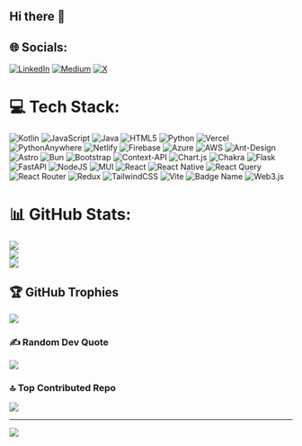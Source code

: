 ## Hi there 👋

<!--
**koushikjoshi/koushikjoshi** is a ✨ _special_ ✨ repository because its `README.md` (this file) appears on your GitHub profile.

Here are some ideas to get you started:

- 🔭 I’m currently working on ...
- 🌱 I’m currently learning ...
- 👯 I’m looking to collaborate on ...
- 🤔 I’m looking for help with ...
- 💬 Ask me about ...
- 📫 How to reach me: ...
- 😄 Pronouns: ...
- ⚡ Fun fact: ...
-->


## 🌐 Socials:
[![LinkedIn](https://img.shields.io/badge/LinkedIn-%230077B5.svg?logo=linkedin&logoColor=white)](https://linkedin.com/in/koushikjoshi) [![Medium](https://img.shields.io/badge/Medium-12100E?logo=medium&logoColor=white)](https://medium.com/@koushikjoshi) [![X](https://img.shields.io/badge/X-black.svg?logo=X&logoColor=white)](https://x.com/koushikjoshi) 

# 💻 Tech Stack:
![Kotlin](https://img.shields.io/badge/kotlin-%237F52FF.svg?style=for-the-badge&logo=kotlin&logoColor=white) ![JavaScript](https://img.shields.io/badge/javascript-%23323330.svg?style=for-the-badge&logo=javascript&logoColor=%23F7DF1E) ![Java](https://img.shields.io/badge/java-%23ED8B00.svg?style=for-the-badge&logo=openjdk&logoColor=white) ![HTML5](https://img.shields.io/badge/html5-%23E34F26.svg?style=for-the-badge&logo=html5&logoColor=white) ![Python](https://img.shields.io/badge/python-3670A0?style=for-the-badge&logo=python&logoColor=ffdd54) ![Vercel](https://img.shields.io/badge/vercel-%23000000.svg?style=for-the-badge&logo=vercel&logoColor=white) ![PythonAnywhere](https://img.shields.io/badge/pythonanywhere-%232F9FD7.svg?style=for-the-badge&logo=pythonanywhere&logoColor=151515) ![Netlify](https://img.shields.io/badge/netlify-%23000000.svg?style=for-the-badge&logo=netlify&logoColor=#00C7B7) ![Firebase](https://img.shields.io/badge/firebase-%23039BE5.svg?style=for-the-badge&logo=firebase) ![Azure](https://img.shields.io/badge/azure-%230072C6.svg?style=for-the-badge&logo=microsoftazure&logoColor=white) ![AWS](https://img.shields.io/badge/AWS-%23FF9900.svg?style=for-the-badge&logo=amazon-aws&logoColor=white) ![Ant-Design](https://img.shields.io/badge/-AntDesign-%230170FE?style=for-the-badge&logo=ant-design&logoColor=white) ![Astro](https://img.shields.io/badge/astro-%232C2052.svg?style=for-the-badge&logo=astro&logoColor=white) ![Bun](https://img.shields.io/badge/Bun-%23000000.svg?style=for-the-badge&logo=bun&logoColor=white) ![Bootstrap](https://img.shields.io/badge/bootstrap-%238511FA.svg?style=for-the-badge&logo=bootstrap&logoColor=white) ![Context-API](https://img.shields.io/badge/Context--Api-000000?style=for-the-badge&logo=react) ![Chart.js](https://img.shields.io/badge/chart.js-F5788D.svg?style=for-the-badge&logo=chart.js&logoColor=white) ![Chakra](https://img.shields.io/badge/chakra-%234ED1C5.svg?style=for-the-badge&logo=chakraui&logoColor=white) ![Flask](https://img.shields.io/badge/flask-%23000.svg?style=for-the-badge&logo=flask&logoColor=white) ![FastAPI](https://img.shields.io/badge/FastAPI-005571?style=for-the-badge&logo=fastapi) ![NodeJS](https://img.shields.io/badge/node.js-6DA55F?style=for-the-badge&logo=node.js&logoColor=white) ![MUI](https://img.shields.io/badge/MUI-%230081CB.svg?style=for-the-badge&logo=mui&logoColor=white) ![React](https://img.shields.io/badge/react-%2320232a.svg?style=for-the-badge&logo=react&logoColor=%2361DAFB) ![React Native](https://img.shields.io/badge/react_native-%2320232a.svg?style=for-the-badge&logo=react&logoColor=%2361DAFB) ![React Query](https://img.shields.io/badge/-React%20Query-FF4154?style=for-the-badge&logo=react%20query&logoColor=white) ![React Router](https://img.shields.io/badge/React_Router-CA4245?style=for-the-badge&logo=react-router&logoColor=white) ![Redux](https://img.shields.io/badge/redux-%23593d88.svg?style=for-the-badge&logo=redux&logoColor=white) ![TailwindCSS](https://img.shields.io/badge/tailwindcss-%2338B2AC.svg?style=for-the-badge&logo=tailwind-css&logoColor=white) ![Vite](https://img.shields.io/badge/vite-%23646CFF.svg?style=for-the-badge&logo=vite&logoColor=white) ![Badge Name](https://img.shields.io/badge/tRPC-%232596BE.svg?style=for-the-badge&logo=tRPC&logoColor=white) ![Web3.js](https://img.shields.io/badge/web3.js-F16822?style=for-the-badge&logo=web3.js&logoColor=white)
# 📊 GitHub Stats:
![](https://github-readme-stats.vercel.app/api?username=koushikjoshi&theme=dark&hide_border=true&include_all_commits=true&count_private=false)<br/>
![](https://github-readme-streak-stats.herokuapp.com/?user=koushikjoshi&theme=dark&hide_border=true)<br/>
![](https://github-readme-stats.vercel.app/api/top-langs/?username=koushikjoshi&theme=dark&hide_border=true&include_all_commits=true&count_private=true&layout=compact)

## 🏆 GitHub Trophies
![](https://github-profile-trophy.vercel.app/?username=koushikjoshi&theme=radical&no-frame=true&no-bg=false&margin-w=4)

### ✍️ Random Dev Quote
![](https://quotes-github-readme.vercel.app/api?type=horizontal&theme=radical)

### 🔝 Top Contributed Repo
![](https://github-contributor-stats.vercel.app/api?username=koushikjoshi&limit=5&theme=dark&combine_all_yearly_contributions=true)

---
[![](https://visitcount.itsvg.in/api?id=koushikjoshi&icon=0&color=0)](https://visitcount.itsvg.in)

